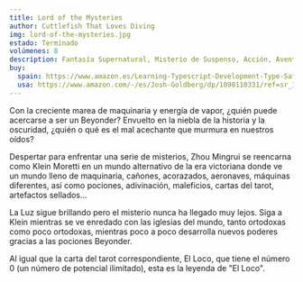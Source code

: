 ```yaml
---
title: Lord of the Mysteries
author: Cuttlefish That Loves Diving
img: lord-of-the-mysteries.jpg
estado: Terminado
volúmenes: 8
description: Fantasía Supernatural, Misterio de Suspenso, Acción, Aventura, Drama, Misterio, Fantasía Oscura
buy:
  spain: https://www.amazon.es/Learning-Typescript-Development-Type-Safe-JavaScript/dp/1098110331/ref=sr_1_1?__mk_es_ES=ÅMÅŽÕÑ&crid=2624WOJF454IQ&dib=eyJ2IjoiMSJ9.qX36cQZm04p_9NZLBmgJJWvcaRCD24-X6OOKw1JHCM55iNsrYEdEKHfUY4enKy-gnIP6M7olImpWsmi9ewU5XzhifTJzfxA-IfWGSYWGLqg-N5M3ByAl9hnv4r_2TuhWwtjOQZLYiM69WzeF4-vbG5Ewgs4cPgQJ9cSnw3gXYzQDIp8C987NbN9q7jBk17MSTEfm3QPwIQeBJ_eeWgax3IqS_6lDMmuYzMeL9CnJfOcIw7y3hGAWOiQeISQzSYRjeS5kBya8K5SjNc3Xh-OYb0yxyT9nDU_FWMQNk49gBiI.ewNVG8igZ5Ow2Iqm1FcIBv8qgGrmi3UsWsWQqsi4G8Q&dib_tag=se&keywords=learning+typescript&qid=1726855875&sprefix=learning+typescript%2Caps%2C325&sr=8-1
  usa: https://www.amazon.com/-/es/Josh-Goldberg/dp/1098110331/ref=sr_1_1?crid=1SXVEYHSDSTN0&dib=eyJ2IjoiMSJ9.qX36cQZm04p_9NZLBmgJJf2k8mvw2qYBolHov6fUuZFTtc3HPoNj8yLDiixKqLUg3aD0tJ8DT-Lg7ksVkoxIHa2bcgzza-0pQa39hcAVNPtQjaEZIdMPq58wJMlRzoyC7olgPt7uPBwsrEBu2a9YVTncr5CfGdaNW4KkGtQtZdsSk0souYG8QzY0Rf7A8azEkoHBiVVLTnoxG5q_bjl9P6auH1K0WDgBz4HfCBM1loQ.D7wSdvgHNPGguljTxNd5DKuqdUK85fLoHLpjTJpyT-I&dib_tag=se&keywords=learning+typescript&qid=1726855864&sprefix=learning+type%2Caps%2C231&sr=8-1
---
```


Con la creciente marea de maquinaria y energía de vapor, ¿quién puede acercarse a ser un Beyonder? Envuelto en la niebla de la historia y la oscuridad, ¿quién o qué es el mal acechante que murmura en nuestros oídos?

Despertar para enfrentar una serie de misterios,
Zhou Mingrui se reencarna como Klein Moretti en un mundo alternativo de la era victoriana donde ve un mundo lleno de maquinaria, cañones, acorazados, aeronaves, máquinas diferentes, así como pociones, adivinación, maleficios, cartas del tarot, artefactos sellados...

La Luz sigue brillando pero el misterio nunca ha llegado muy lejos.
Siga a Klein mientras se ve enredado con las iglesias del mundo, tanto ortodoxas como poco ortodoxas, mientras poco a poco desarrolla nuevos poderes gracias a las pociones Beyonder.

Al igual que la carta del tarot correspondiente, El Loco, que tiene el número 0 (un número de potencial ilimitado), esta es la leyenda de "El Loco".
